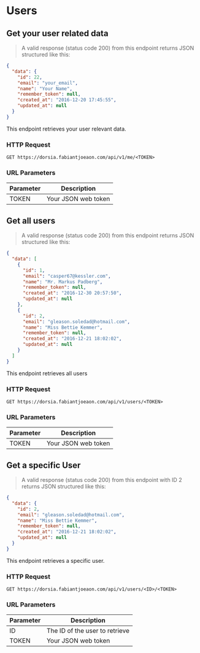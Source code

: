 # Users

## Get your user related data
> A valid response (status code 200) from this endpoint returns JSON structured like this:

```json
{
  "data": {
    "id": 22,
    "email": "your_email",
    "name": "Your Name",
    "remember_token": null,
    "created_at": "2016-12-20 17:45:55",
    "updated_at": null
  }
}
```

This endpoint retrieves your user relevant data.

### HTTP Request

`GET https://dorsia.fabiantjoeaon.com/api/v1/me/<TOKEN>`

### URL Parameters

Parameter | Description
--------- | -----------
TOKEN | Your JSON web token

## Get all users
> A valid response (status code 200) from this endpoint returns JSON structured like this:

```json
{
  "data": [
    {
      "id": 1,
      "email": "casper67@kessler.com",
      "name": "Mr. Markus Padberg",
      "remember_token": null,
      "created_at": "2016-12-30 20:57:50",
      "updated_at": null
    },
    {
      "id": 2,
      "email": "gleason.soledad@hotmail.com",
      "name": "Miss Bettie Kemmer",
      "remember_token": null,
      "created_at": "2016-12-21 18:02:02",
      "updated_at": null
    }
  ]
}
```

This endpoint retrieves all users

### HTTP Request

`GET https://dorsia.fabiantjoeaon.com/api/v1/users/<TOKEN>`

### URL Parameters

Parameter | Description
--------- | -----------
TOKEN | Your JSON web token

## Get a specific User
> A valid response (status code 200) from this endpoint with ID 2 returns JSON structured like this:

```json
{
  "data": {
    "id": 2,
    "email": "gleason.soledad@hotmail.com",
    "name": "Miss Bettie Kemmer",
    "remember_token": null,
    "created_at": "2016-12-21 18:02:02",
    "updated_at": null
  }
}
```

This endpoint retrieves a specific user.

### HTTP Request

`GET https://dorsia.fabiantjoeaon.com/api/v1/users/<ID>/<TOKEN>`

### URL Parameters

Parameter | Description
--------- | -----------
ID | The ID of the user to retrieve
TOKEN | Your JSON web token
